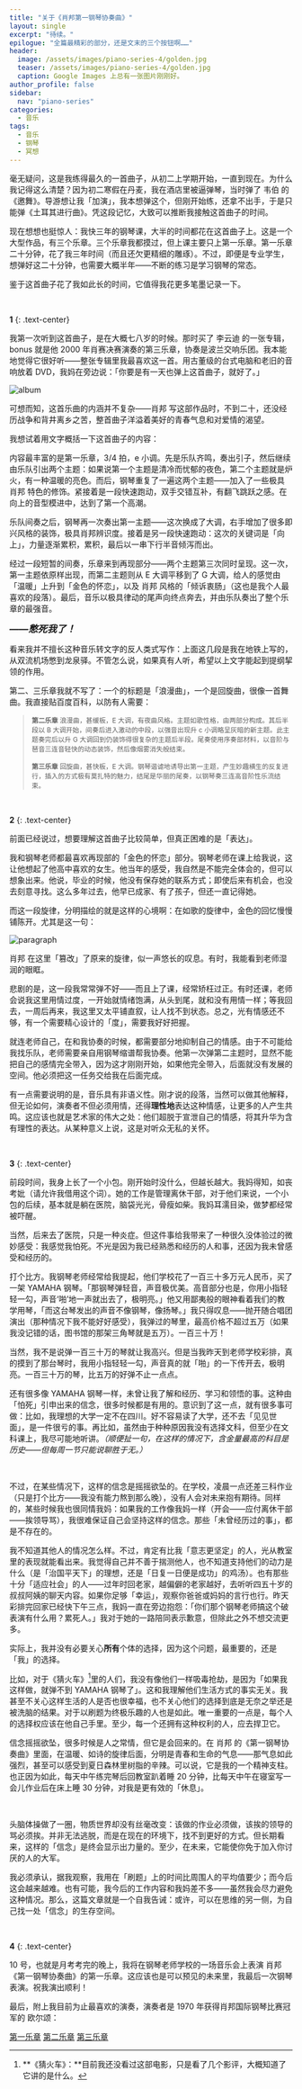 ```yaml
---
title: "关于《肖邦第一钢琴协奏曲》"
layout: single
excerpt: "待续。"
epilogue: "全篇最精彩的部分，还是文末的三个按钮啊……"
header:
  image: /assets/images/piano-series-4/golden.jpg
  teaser: /assets/images/piano-series-4/golden.jpg
  caption: Google Images 上总有一张图片刚刚好。
author_profile: false
sidebar:
  nav: "piano-series"
categories:
  - 音乐
tags:
  - 音乐
  - 钢琴
  - 冥想
---
```


毫无疑问，这是我练得最久的一首曲子，从初二上学期开始，一直到现在。为什么我记得这么清楚？因为初二寒假在丹麦，我在酒店里被逼弹琴，当时弹了 韦伯 的《邀舞》。导游想让我「加演」，我本想弹这个，但刚开始练，还拿不出手，于是只能弹《土耳其进行曲》。凭这段记忆，大致可以推断我接触这首曲子的时间。

现在想想也挺惊人：我快三年的钢琴课，大半的时间都花在这首曲子上。这是一个大型作品，有三个乐章。三个乐章我都摸过，但上课主要只上第一乐章。第一乐章二十分钟，花了我三年时间（而且还欠更精细的雕琢）。不过，即便是专业学生，想弹好这二十分钟，也需要大概半年——不断的练习是学习钢琴的常态。

鉴于这首曲子花了我如此长的时间，它值得我花更多笔墨记录一下。

&nbsp;

**1**
{: .text-center}

我第一次听到这首曲子，是在大概七八岁的时候。那时买了 李云迪 的一张专辑，bonus 就是他 2000 年肖赛决赛演奏的第三乐章，协奏是波兰交响乐团。我本能地觉得它很好听——整张专辑里我最喜欢这一首。用古董级的台式电脑和老旧的音响放着 DVD，我妈在旁边说：「你要是有一天也弹上这首曲子，就好了。」

![album](/assets/images/piano-series-4/album.jpg)

可想而知，这首乐曲的内涵并不复杂——肖邦 写这部作品时，不到二十，还没经历战争和背井离乡之苦，整首曲子洋溢着美好的青春气息和对爱情的渴望。

我想试着用文字概括一下这首曲子的内容：

内容最丰富的是第一乐章，3/4 拍，e 小调。先是乐队齐鸣，奏出引子，然后继续由乐队引出两个主题：如果说第一个主题是清冷而忧郁的夜色，第二个主题就是炉火，有一种温暖的亮色。而后，钢琴重复了一遍这两个主题——加入了一些极具 肖邦 特色的修饰。紧接着是一段快速跑动，双手交错互补，有翻飞跳跃之感。在向上的音型模进中，达到了第一个高潮。

乐队间奏之后，钢琴再一次奏出第一主题——这次换成了大调，右手增加了很多即兴风格的装饰，极具肖邦辨识度。接着是另一段快速跑动：这次的关键词是「向上」，力量逐渐累积，累积，最后以一串下行半音倾泻而出。

经过一段短暂的间奏，乐章来到再现部分——两个主题第三次同时呈现。这一次，第一主题依原样出现，而第二主题则从 E 大调平移到了 G 大调，给人的感觉由「温暖」上升到「金色的怀恋」，以及 肖邦 风格的「倾诉衷肠」（这也是我个人最喜欢的段落）。最后，音乐以极具律动的尾声向终点奔去，并由乐队奏出了整个乐章的最强音。

<big><em><strong>——憋死我了！</strong></em></big>

看来我并不擅长这种音乐转文字的反人类式写作：上面这几段是我在地铁上写的，从双流机场憋到龙泉驿。不管怎么说，如果真有人听，希望以上文字能起到提纲挈领的作用。

第二、三乐章我就不写了：一个的标题是「浪漫曲」，一个是回旋曲，很像一首舞曲。我直接贴百度百科，以防有人需要：

> <small><strong>第二乐章</strong> 浪漫曲，甚缓板，E 大调，有夜曲风格。主题如歌性格，由两部分构成。其后半段以 B 大调开始，间奏后进入激动的中段，以强音出现升 c 小调略呈灰暗的新主题。此主题奏完后以升 G 大调回到仍装饰得很复杂的主题后半段。尾奏使用序奏部材料，以音阶与琶音三连音轻快的动态装饰，然后像烟雾消失般结束。</small>
> 
> <small><strong>第三乐章</strong> 回旋曲，甚快板，E 大调。钢琴谐谑地诱导出第一主题，产生妙趣横生的反复进行，插入的方式极有莫扎特的魅力，结尾是华丽的尾奏，以钢琴奏三连高音阶性乐流结束。</small>

&nbsp;

**2**
{: .text-center}

前面已经说过，想要理解这首曲子比较简单，但真正困难的是「表达」。

我和钢琴老师都最喜欢再现部的「金色的怀恋」部分。钢琴老师在课上给我说，这让他想起了他高中喜欢的女生。他当年的感受，我自然是不能完全体会的，但可以想象出来。他说，毕业的时候，他没有保存她的联系方式；即使后来有机会，也没去刻意寻找。这么多年过去，他早已成家、有了孩子，但还一直记得她。

而这一段旋律，分明描绘的就是这样的心境啊：在如歌的旋律中，金色的回忆慢慢铺陈开。尤其是这一句：

![paragraph](/assets/images/piano-series-4/paragraph.jpg)

肖邦 在这里「篡改」了原来的旋律，似一声悠长的叹息。有时，我能看到老师湿润的眼眶。

悲剧的是，这一段我常常弹不好——而且上了课，经常矫枉过正。有时还课，老师会说我这里用情过度，一开始就情绪饱满，从头到尾，就和没有用情一样；等我回去，一周后再来，我这里又太平铺直叙，让人找不到状态。总之，光有情感还不够，有一个需要精心设计的「度」，需要我好好把握。

就连老师自己，在和我协奏的时候，都需要部分地抑制自己的情感。由于不可能给我找乐队，老师需要亲自用钢琴缩谱帮我协奏。他第一次弹第二主题时，显然不能把自己的感情完全带入，因为这才刚刚开始，如果他完全带入，后面就没有发展的空间。他必须把这一任务交给我在后面完成。

有一点需要说明的是，音乐具有非语义性。刚才说的段落，当然可以做其他解释，但无论如何，演奏者不但必须用情，还得**理性地**表达这种情感，让更多的人产生共鸣。这应该也就是艺术家的伟大之处：他们超脱于宣泄自己的情感，将其升华为含有理性的表达。从某种意义上说，这是对听众无私的关怀。

&nbsp;

**3**
{: .text-center}

前段时间，我身上长了一个小包。刚开始时没什么，但越长越大。我妈得知，如丧考妣（请允许我借用这个词）。她的工作是管理离休干部，对于他们来说，一个小包的后续，基本就是躺在医院，脑袋光光，骨瘦如柴。我妈耳濡目染，做梦都经常被吓醒。

当然，后来去了医院，只是一种炎症。但这件事给我带来了一种很久没体验过的微妙感受：我感觉我怕死。不光是因为我已经熟悉和经历的人和事，还因为我未曾感受和经历的。

打个比方。我钢琴老师经常给我提起，他们学校花了一百三十多万元人民币，买了一架 YAMAHA 钢琴。「那钢琴弹轻音，声音极优美。高音部分也是，你用小指轻轻一勾，声音‘啪’地一声就出去了，极明亮。」他又用鄙夷般的眼神看着我们的教学用琴，「而这台琴发出的声音不像钢琴，像扬琴。」我只得叹息——抛开随合唱团演出（那种情况下我不能好好感受），我弹过的琴里，最高价格不超过五万（如果我没记错的话，图书馆的那架三角琴就是五万）。一百三十万！

当然，我不是说弹一百三十万的琴就让我高兴。但是当我昨天到老师学校彩排，真的摸到了那台琴时，我用小指轻轻一勾，声音真的就「啪」的一下传开去，极明亮。一百三十万的琴，比五万的好弹不止一点点。

还有很多像 YAMAHA 钢琴一样，未曾让我了解和经历、学习和领悟的事。这种由「怕死」引申出来的信念，很多时候都是有用的。意识到了这一点，就有很多事可做：比如，我理想的大学一定不在四川。好不容易读了大学，还不去「见见世面」，是一件很亏的事。再比如，虽然由于种种原因我没有选择文科，但至少在文科课上，我尽可能地听讲。*（顺便扯一句，在这样的情况下，含金量最高的科目是历史——但每周一节只能说聊胜于无。）*

&nbsp;

不过，在某些情况下，这样的信念是摇摇欲坠的。在学校，凌晨一点还差三科作业（只是打个比方——我没有能力熬到那么晚），没有人会对未来抱有期待。同样的，某些时候我也很同情我妈：如果我的工作像我妈一样（开会——应付离休干部——挨领导骂），我很难保证自己会坚持这样的信念。那些「未曾经历过的事」，都是不存在的。

我不知道其他人的情况怎么样。不过，肯定有比我「意志更坚定」的人，光从教室里的表现就能看出来。我觉得自己并不善于揣测他人，也不知道支持他们的动力是什么（是「治国平天下」的理想，还是「日复一日便是成功」的鸡汤）。也有那些十分「适应社会」的人——过年时回老家，越偏僻的老家越好，去听听四五十岁的叔叔阿姨的聊天内容。如果你足够「幸运」，观察你爸爸或妈妈的言行也行。昨天彩排完回家已经快下午三点，我妈一直在旁边抱怨：「你们那个钢琴老师搞这个破表演有什么用？累死人。」我对于她的一路陪同表示歉意，但除此之外不想交流更多。

实际上，我并没有必要关心**所有**个体的选择，因为这个问题，最重要的，还是「我」的选择。

比如，对于《猜火车》[^1]里的人们，我没有像他们一样吸毒抢劫，是因为「如果我这样做，就弹不到 YAMAHA 钢琴了」。这和我理解他们生活方式的事实无关。我甚至不关心这样生活的人是否也很幸福，也不关心他们的选择到底是无奈之举还是被洗脑的结果。对于以刷题为终极乐趣的人也是如此。唯一重要的一点是，每个人的选择权应该在他自己手里。至少，每一个还拥有这种权利的人，应去捍卫它。

[^1]: **《猜火车》：**目前我还没看过这部电影，只是看了几个影评，大概知道了它讲的是什么。

信念摇摇欲坠，很多时候是人之常情，但它是会回来的。在 肖邦 的《第一钢琴协奏曲》里面，在温暖、如诗的旋律后面，分明是青春和生命的气息——那气息如此强烈，甚至可以感受到夏日森林里树脂的辛辣。可以说，它是我的一个精神支柱。也正因为如此，每天中午练完琴后回教室趴着睡 20 分钟，比每天中午在寝室写一会儿作业后在床上睡 30 分钟，对我是更有效的「休息」。

&nbsp;

头脑体操做了一圈，物质世界却没有丝毫改变：该做的作业必须做，该挨的领导的骂必须挨。并非无法逃脱，而是在现在的环境下，找不到更好的方式。但长期看来，这样的「信念」是终会显示出力量的。至少，在未来，它能使你免于加入你讨厌的人的大军。

我必须承认，据我观察，我用在「刷题」上的时间比周围人的平均值要少；而今后这会越来越难。也有可能，我今后的工作内容和我妈差不多——虽然我会尽力避免这种情况。那么，这篇文章就是一个自我告诫：或许，可以在思维的另一侧，为自己找一处「信念」的生存空间。

&nbsp;

**4**
{: .text-center}

10 号，也就是月考考完的晚上，我将在钢琴老师学校的一场音乐会上表演 肖邦《第一钢琴协奏曲》的第一乐章。这应该也是可以预见的未来里，我最后一次钢琴表演。祝我演出顺利！

最后，附上我目前为止最喜欢的演奏，演奏者是 1970 年获得肖邦国际钢琴比赛冠军的 欧尔颂：

<a href="http://music.163.com/song?id=22590975" class="btn btn--success">第一乐章</a>
<a href="http://music.163.com/song?id=22590976" class="btn btn--success">第二乐章</a>
<a href="http://music.163.com/song?id=22590977" class="btn btn--success">第三乐章</a>






